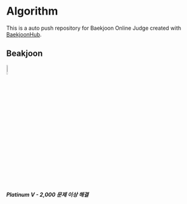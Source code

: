# Algorithm
This is a auto push repository for Baekjoon Online Judge created with [BaekjoonHub](https://github.com/BaekjoonHub/BaekjoonHub).

## Beakjoon
<img width="8%" src=https://github.com/kookjd7759/Algorithm/assets/67672017/b415e477-0992-4e1a-bbda-f1336944103f/>

##### Platinum V - 2,000 문제 이상 해결

